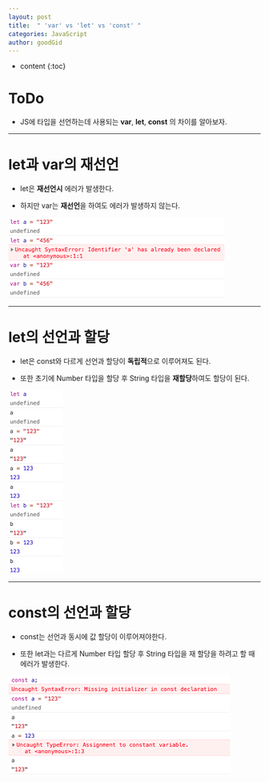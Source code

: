```yaml
---
layout: post
title:  " 'var' vs 'let' vs 'const' "
categories: JavaScript
author: goodGid
---
```

* content
{:toc}


# ToDo

* JS에 타입을 선언하는데 사용되는 **var**, **let**, **const** 의 차이를 알아보자.









---

# let과 var의 재선언

* let은 **재선언시** 에러가 발생한다. 

* 하지만 var는 **재선언**을 하여도 에러가 발생하지 않는다.

![](/assets/img/javascript/js_type_1.png)


---

# let의 선언과 할당
* let은 const와 다르게 선언과 할당이 **독립적**으로 이루어져도 된다.

* 또한 초기에 Number 타입을 할당 후 String 타입을 **재할당**하여도 할당이 된다.

![](/assets/img/javascript/js_type_2.png)



---

# const의 선언과 할당

* const는 선언과 동시에 값 할당이 이루어져야한다.

* 또한 let과는 다르게 Number 타입 할당 후 String 타입을 재 할당을 하려고 할 때 에러가 발생한다.

![](/assets/img/javascript/js_type_3.png)

